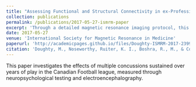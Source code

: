 ```yaml
---
title: "Assessing Functional and Structural Connectivity in ex-Professional Athletes"
collection: publications
permalink: /publications/2017-05-27-ismrm-paper
excerpt: 'Through a detailed magnetic resonance imaging protocol, this work investigates the consequences of sports-related concussions on long-term brain health.'
date: 2017-05-27
venue: 'International Society for Magnetic Resonance in Medicine'
paperurl: 'http://academicpages.github.io/files/Doughty-ISMRM-2017-2399.pdf'
citation: 'Doughty, M., Noseworthy, Ruiter, K. I., Boshra, R., M., & Connolly, J. F. (2017). &quot;Assessing Functional and Structural Connectivity in ex-Professional Athletes.&quot; <i>ISMRM</i>.'
---
```

This paper investigates the effects of multiple concussions sustained over years of play in the Canadian Football league, measured through neuropsychological testing and electroencephalography.